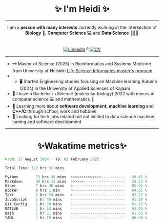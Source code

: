 
<!-- Introduction/Summary Section -->

<h1 align = center>✨ I'm Heidi ✨</h1>
<hr>

<div align="center">
    I am a <strong>person with many interests</strong> currently working at the intersection of <strong>Biology</strong> 🧫, <strong>Computer Science</strong> 💻 and <strong>Data Science</strong> 👨🏿‍💻
</div>
<br>
<!-- **Badges**
- website to create badge : https://shields.io/
- very nice tutorial to create badge : https://medium.com/@therafamartins/make-your-customized-badges-in-a-few-minutes-18e75475e271
-->
<p align="center">
  <a href="https://www.linkedin.com/in/heidi-putkuri/"><img src="http://img.shields.io/badge/LinkedIn-purple?style=flat&logo=linkedin" alt="LinkedIn"></a> º
  <a href="https://heksaani.github.io/CV/"><img src="https://shields.io/badge/CV-purple" alt="CV" ></a>
</p>
<hr>

<!-- Activities/Interests Section -->
- 🗝 Master of Science (2025) in Bioinformatics and Systems Medicine from University of Helsinki [Life Science Informatics master's program](https://www.helsinki.fi/en/degree-programmes/life-science-informatics-masters-programme)
- - 🖥️ Started Engineering studies focusing on Machine learning Autumn (2024) in the University of Applied Sciences of Kajaani 
- 🧫 I have a Bachelor in Science (molecular biology) 2022 with minors in computer science 💻 and mathematics 🧮
- 🔭 Learning more about **software development**, **machine learning** and **C++/C** through school, work and hobbies
- 👀 Looking for tech jobs related but not limited to data science machine larning and software development 

<hr>
<h1 align = center>✨Wakatime metrics✨</h1>
<!--START_SECTION:waka-->

```rust
From: 27 August 2024 - To: 02 February 2025

Total Time: 122 hrs 55 mins

Python        73 hrs 46 mins  >>>>>>>>>>>>>>-----------   56.45 %
Markdown      30 hrs 13 mins  >>>>>>-------------------   23.13 %
Other         7 hrs 46 mins   >------------------------   05.95 %
Docker        6 hrs 1 min     >------------------------   04.61 %
Text          2 hrs 54 mins   >------------------------   02.22 %
JavaScript    1 hr 49 mins    -------------------------   01.39 %
Git Config    1 hr 28 mins    -------------------------   01.13 %
MATLAB        1 hr 23 mins    -------------------------   01.06 %
Bash          1 hr 21 mins    -------------------------   01.03 %
YAML          1 hr 15 mins    -------------------------   00.96 %
```

<!--END_SECTION:waka-->
